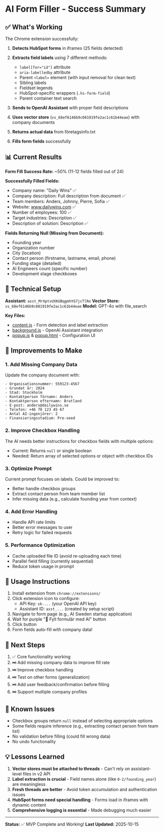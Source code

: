 # AI Form Filler - Success Summary

## ✅ What's Working

The Chrome extension successfully:

1. **Detects HubSpot forms** in iframes (25 fields detected)
2. **Extracts field labels** using 7 different methods:
   - `label[for="id"]` attribute
   - `aria-labelledby` attribute
   - Parent `<label>` element (with input removal for clean text)
   - Sibling labels
   - Fieldset legends
   - HubSpot-specific wrappers (`.hs-form-field`)
   - Parent container text search

3. **Sends to OpenAI Assistant** with proper field descriptions
4. **Uses vector store** (`vs_68ef6146b9c081919fe2ac1c61b44eae`) with company documents
5. **Returns actual data** from företagsinfo.txt
6. **Fills form fields** successfully

## 📊 Current Results

**Form Fill Success Rate:** ~50% (11-12 fields filled out of 24)

**Successfully Filled Fields:**
- Company name: "Daily Wins" ✅
- Company description: Full description from document ✅
- Team members: Anders, Johnny, Pierre, Sofia ✅
- Website: www.dailywins.com ✅
- Number of employees: 100 ✅
- Target industries: Description ✅
- Description of solution: Description ✅

**Fields Returning Null (Missing from Document):**
- Founding year
- Organization number
- City (location)
- Contact person (firstname, lastname, email, phone)
- Funding stage (detailed)
- AI Engineers count (specific number)
- Development stage checkboxes

## 🔧 Technical Setup

**Assistant:** `asst_MrXptvUXKUBqgmhYG7jcTlRe`
**Vector Store:** `vs_68ef6146b9c081919fe2ac1c61b44eae`
**Model:** GPT-4o with file_search

**Key Files:**
- [content.js](content.js:1) - Form detection and label extraction
- [background.js](background.js:1) - OpenAI Assistant integration
- [popup.js](popup.js:1) & [popup.html](popup.html:1) - Configuration UI

## 🚀 Improvements to Make

### 1. Add Missing Company Data

Update the company document with:
```
- Organisationsnummer: 559123-4567
- Grundat år: 2024
- Stad: Stockholm
- Kontaktperson förnamn: Anders
- Kontaktperson efternamn: Bratland
- E-post: anders@dailywins.se
- Telefon: +46 70 123 45 67
- Antal AI-ingenjörer: 2
- Finansieringsstadium: Pre-seed
```

### 2. Improve Checkbox Handling

The AI needs better instructions for checkbox fields with multiple options:
- Current: Returns `null` or single boolean
- Needed: Return array of selected options or object with checkbox IDs

### 3. Optimize Prompt

Current prompt focuses on labels. Could be improved to:
- Better handle checkbox groups
- Extract contact person from team member list
- Infer missing data (e.g., calculate founding year from context)

### 4. Add Error Handling

- Handle API rate limits
- Better error messages to user
- Retry logic for failed requests

### 5. Performance Optimization

- Cache uploaded file ID (avoid re-uploading each time)
- Parallel field filling (currently sequential)
- Reduce token usage in prompt

## 📝 Usage Instructions

1. Install extension from `chrome://extensions/`
2. Click extension icon to configure:
   - API Key: `sk-...` (your OpenAI API key)
   - Assistant ID: `asst_...` (created by setup script)
3. Navigate to form page (e.g., AI Sweden startup application)
4. Wait for purple "🤖 Fyll formulär med AI" button
5. Click button
6. Form fields auto-fill with company data!

## 🎯 Next Steps

1. ✅ Core functionality working
2. ⏭️ Add missing company data to improve fill rate
3. ⏭️ Improve checkbox handling
4. ⏭️ Test on other forms (generalization)
5. ⏭️ Add user feedback/confirmation before filling
6. ⏭️ Support multiple company profiles

## 🐛 Known Issues

- Checkbox groups return `null` instead of selecting appropriate options
- Some fields require inference (e.g., extracting contact person from team list)
- No validation before filling (could fill wrong data)
- No undo functionality

## 💡 Lessons Learned

1. **Vector stores must be attached to threads** - Can't rely on assistant-level files in v2 API
2. **Label extraction is crucial** - Field names alone (like `0-2/founding_year`) are meaningless
3. **Fresh threads are better** - Avoid token accumulation and authentication issues
4. **HubSpot forms need special handling** - Forms load in iframes with dynamic content
5. **Comprehensive logging is essential** - Made debugging much easier

---

**Status:** ✅ MVP Complete and Working!
**Last Updated:** 2025-10-15
